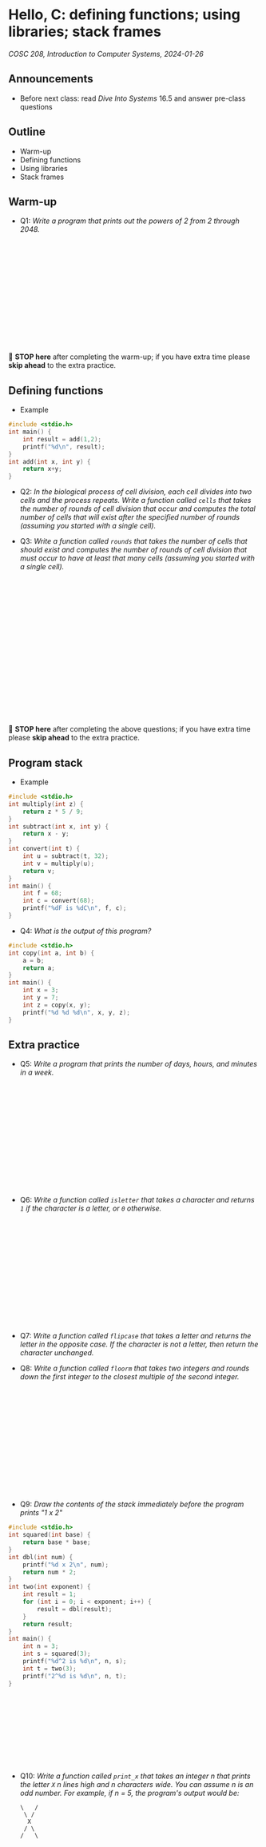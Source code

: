 # Hello, C: defining functions; using libraries; stack frames
_COSC 208, Introduction to Computer Systems, 2024-01-26_

## Announcements
* Before next class: read _Dive Into Systems_ 16.5 and answer pre-class questions

## Outline
* Warm-up
* Defining functions
* Using libraries
* Stack frames

## Warm-up

* Q1: _Write a program that prints out the powers of 2 from 2 through 2048._

<div style="height:15em;"></div>

🛑 **STOP here** after completing the warm-up; if you have extra time please **skip ahead** to the extra practice.

## Defining functions

* Example


```c
#include <stdio.h>
int main() {
    int result = add(1,2);
    printf("%d\n", result);
}
int add(int x, int y) {
    return x+y;
}
```

* Q2: _In the biological process of cell division, each cell divides into two cells and the process repeats. Write a function called `cells` that takes the number of rounds of cell division that occur and computes the total number of cells that will exist after the specified number of rounds (assuming you started with a single cell)._

<div style="page-break-after:always;"></div>

* Q3: _Write a function called `rounds` that takes the number of cells that should exist and computes the number of rounds of cell division that must occur to have at least that many cells (assuming you started with a single cell)._

<div style="height:20em;"></div>

🛑 **STOP here** after completing the above questions; if you have extra time please **skip ahead** to the extra practice.

## Program stack

* Example


```c
#include <stdio.h>
int multiply(int z) {
    return z * 5 / 9;
}
int subtract(int x, int y) {
    return x - y;
}
int convert(int t) {
    int u = subtract(t, 32);
    int v = multiply(u);
    return v;
}
int main() {
    int f = 68;
    int c = convert(68);
    printf("%dF is %dC\n", f, c); 
}
```

<div style="page-break-after:always;"></div>

* Q4: _What is the output of this program?_


```c
#include <stdio.h>
int copy(int a, int b) {
    a = b;
    return a;
}
int main() {
    int x = 3;
    int y = 7;
    int z = copy(x, y);
    printf("%d %d %d\n", x, y, z);
}
```

## Extra practice

* Q5: _Write a program that prints the number of days, hours, and minutes in a week._

<div style="height:15em;"></div>

* Q6: _Write a function called `isletter` that takes a character and returns `1` if the character is a letter, or `0` otherwise._

<div style="height:15em;"></div>

* Q7: _Write a function called `flipcase` that takes a letter and returns the letter in the opposite case. If the character is not a letter, then return the character unchanged._

<div style="page-break-after:always;"></div>

* Q8: _Write a function called `floorm` that takes two integers and rounds down the first integer to the closest multiple of the second integer._

<div style="height:15em;"></div>

* Q9: _Draw the contents of the stack immediately before the program prints "1 x 2"_


```c
#include <stdio.h>
int squared(int base) {
    return base * base;
}
int dbl(int num) {
    printf("%d x 2\n", num);
    return num * 2;   
}
int two(int exponent) {
    int result = 1;
    for (int i = 0; i < exponent; i++) {
        result = dbl(result);
    }
    return result;
}
int main() {
    int n = 3;
    int s = squared(3);
    printf("%d^2 is %d\n", n, s);
    int t = two(3);
    printf("2^%d is %d\n", n, t);
}
```

<div style="height:10em;"></div>

* Q10: _Write a function called `print_x` that takes an integer n that prints the letter `X` n lines high and n characters wide. You can assume n is an odd number. For example, if n = 5, the program's output would be:_
    ```
    \   /
     \ / 
      X  
     / \ 
    /   \
    ```
